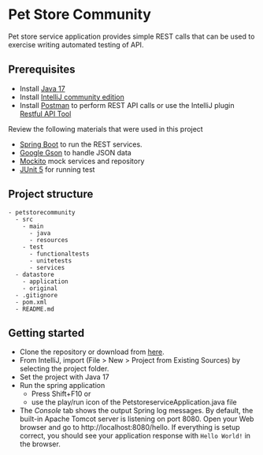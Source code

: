 # Pet Store Community

Pet store service application provides simple REST calls that can be used to exercise writing automated testing of API.

## Prerequisites

- Install [Java 17](https://www.oracle.com/java/technologies/downloads/#java17)
- Install [IntelliJ community edition](https://www.jetbrains.com/idea/download/?section=windows)
- Install [Postman](https://www.postman.com/) to perform REST API calls or use the IntelliJ plugin [Restful API Tool](https://plugins.jetbrains.com/plugin/22446-restful-api-tool)

Review the following materials that were used in this project
- [Spring Boot](https://spring.io/guides/gs/spring-boot) to run the REST services.
- [Google Gson](https://github.com/google/gson) to handle JSON data
- [Mockito](https://site.mockito.org/) mock services and repository
- [JUnit 5](https://junit.org/junit5/docs/current/user-guide/#overview) for running test

## Project structure

```
- petstorecommunity
  - src
    - main
	  - java
	  - resources
	- test
	  - functionaltests
	  - unitetests
	  - services
  - datastore
    - application
    - original
  - .gitignore
  - pom.xml
  - README.md
```

## Getting started

- Clone the repository or download from [here](https://github.com/bkeenan26/petstorecommunity).
- From IntelliJ, import (File > New > Project from Existing Sources) by selecting the project folder.
- Set the project with Java 17
- Run the spring application 
  * Press Shift+F10 or
  * use the play/run icon of the PetstoreserviceApplication.java file
- The *Console* tab shows the output Spring log messages. By default, the built-in Apache Tomcot server is listening on port 8080. Open your Web browser and go to http://localhost:8080/hello. If everything is setup correct, you should see your application response with ```Hello World!``` in the browser.